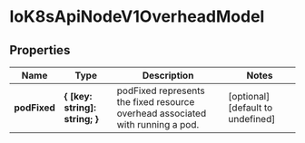# IoK8sApiNodeV1OverheadModel

## Properties

Name | Type | Description | Notes
------------ | ------------- | ------------- | -------------
**podFixed** | **{ [key: string]: string; }** | podFixed represents the fixed resource overhead associated with running a pod. | [optional] [default to undefined]


